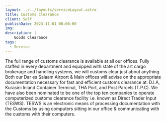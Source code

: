 ```yaml
---
layout: ../../layouts/serviceLayout.astro
title: Customs Clearance
client: Self
publishDate: 2023-11-01 00:00:00
img: 
description: |
    Goods Clearance
tags:
  - Service
---
```

The full range of customs clearance is available at all our
offices. Fully staffed in every department and equipped
with state of the art cargo brokerage and handling
systems, we will customs clear just about anything. Both
our Dar es Salaam Airport & Main offices will advise on
the appropriate documentation necessary for fast and
efficient customs clearance at: D.I.A, Kurasini Inland
Container Terminal, THA Port, and Post Parcels (T.P.C).
We have also been nominated to be one of the top ten
companies to operate computerized customs clearance
facility i.e. known as Direct Trader Input (TESWS).
TESWS is an electronic means of processing
documentation with the Customs by using computers
sitting in our office & communicating with the customs
with their computers.
